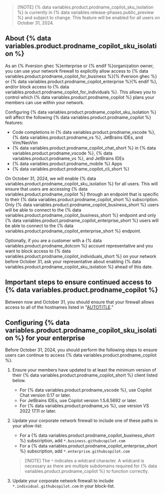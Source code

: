 > [!NOTE] {% data variables.product.prodname_copilot_sku_isolation %} is currently in {% data variables.release-phases.public_preview %} and subject to change. <!-- expires 2024-10-31 -->This feature will be enabled for all users on October 31, 2024.<!-- end expires 2024-10-31 -->

## About {% data variables.product.prodname_copilot_sku_isolation %}

As an {% ifversion ghec %}enterprise or {% endif %}organization owner, you can use your network firewall to explicitly allow access to {% data variables.product.prodname_copilot_for_business %}{% ifversion ghec %} or {% data variables.product.prodname_copilot_enterprise %}{% endif %}, and/or block access to {% data variables.product.prodname_copilot_for_individuals %}. This allows you to control which {% data variables.product.prodname_copilot %} plans your members can use within your network.

Configuring {% data variables.product.prodname_copilot_sku_isolation %} will affect the following {% data variables.product.prodname_copilot %} features:

* Code completions in {% data variables.product.prodname_vscode %}, {% data variables.product.prodname_vs %}, JetBrains IDEs, and Vim/NeoVim
* {% data variables.product.prodname_copilot_chat_short %} in {% data variables.product.prodname_vscode %}, {% data variables.product.prodname_vs %}, and JetBrains IDEs
* {% data variables.product.prodname_mobile %} Apps
* {% data variables.product.prodname_copilot_cli_short %}

<!-- expires 2024-10-31 -->
On October 31, 2024, we will enable {% data variables.product.prodname_copilot_sku_isolation %} for all users. This will ensure that users are accessing {% data variables.product.prodname_copilot %} through an endpoint that is specific to their {% data variables.product.prodname_copilot_short %} subscription. Only {% data variables.product.prodname_copilot_business_short %} users will be able to connect to the {% data variables.product.prodname_copilot_business_short %} endpoint and only {% data variables.product.prodname_copilot_enterprise_short %} users will be able to connect to the {% data variables.product.prodname_copilot_enterprise_short %} endpoint.

Optionally, if you are a customer with a {% data variables.product.prodname_dotcom %} account representative and you want to block access to {% data variables.product.prodname_copilot_individuals_short %} on your network before October 31, ask your representative about enabling {% data variables.product.prodname_copilot_sku_isolation %} ahead of this date.

## Important steps to ensure continued access to {% data variables.product.prodname_copilot %}

Between now and October 31, you should ensure that your firewall allows access to all of the hostnames listed in "[AUTOTITLE](/copilot/managing-copilot/managing-github-copilot-in-your-organization/configuring-your-proxy-server-or-firewall-for-copilot)."
<!-- end expires 2024-10-31 -->

## Configuring {% data variables.product.prodname_copilot_sku_isolation %} for your enterprise

<!-- expires 2024-10-31 -->
Before October 31, 2024, you should perform the following steps to ensure users can continue to access {% data variables.product.prodname_copilot %}.
<!-- end expires 2024-10-31 -->

1. Ensure your members have updated to at least the minimum version of their {% data variables.product.prodname_copilot_short %} client listed below.
    * For {% data variables.product.prodname_vscode %}, use Copilot Chat version 0.17 or later.
    * For JetBrains IDEs, use Copilot version 1.5.6.5692 or later.
    * For {% data variables.product.prodname_vs %}, use version VS 2022 17.11 or later.

1. Update your corporate network firewall to include one of these paths in your allow-list:
    * For a {% data variables.product.prodname_copilot_business_short %} subscription, add `*.business.githubcopilot.com`
    * For a {% data variables.product.prodname_copilot_enterprise_short %} subscription, add `*.enterprise.githubcopilot.com`

    > [!NOTE] The `*` indicates a wildcard character. A wildcard is necessary as there are multiple subdomains required for {% data variables.product.prodname_copilot %} to function correctly.

1. Update your corporate network firewall to include `*.individual.githubcopilot.com` in your block-list.
